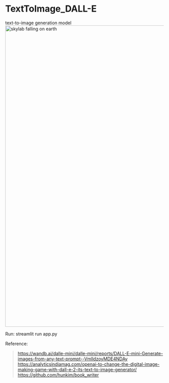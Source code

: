 # TextToImage_DALL-E
  text-to-image generation model
  <img width="954" alt="skylab falling on earth" src="https://user-images.githubusercontent.com/30720494/178917410-94f726c2-c463-47ff-9757-2c73f1587ff7.png">
  
  Run: streamlit run app.py
  
  Reference:
 > https://wandb.ai/dalle-mini/dalle-mini/reports/DALL-E-mini-Generate-images-from-any-text-prompt--VmlldzoyMDE4NDAy
 > https://analyticsindiamag.com/openai-to-change-the-digital-image-making-game-with-dall-e-2-its-text-to-image-generator/
 > https://github.com/hunkim/book_writer
